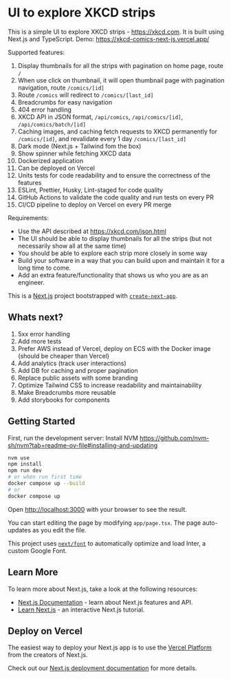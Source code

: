 # UI to explore XKCD strips

This is a simple UI to explore XKCD strips - <https://xkcd.com>. It is built using Next.js and TypeScript.
Demo: <https://xkcd-comics-next-js.vercel.app/>

Supported features:

1. Display thumbnails for all the strips with pagination on home page, route `/`
2. When use click on thumbnail, it will open thumbnail page with pagination navigation, route
   `/comics/[id]`
3. Route `/comics` will redirect to `/comics/[last_id]`
4. Breadcrumbs for easy navigation
5. 404 error handling
6. XKCD API in JSON format, `/api/comics`, `/api/comics/[id]`, `/api/comics/batch/[id]`
7. Caching images, and caching fetch requests to XKCD permanently for `/comics/[id]`, and revalidate
   every 1 day `/comics/[last_id]`
8. Dark mode (Next.js + Tailwind fom the box)
9. Show spinner while fetching XKCD data
10. Dockerized application
11. Can be deployed on Vercel
12. Units tests for code readability and to ensure the correctness of the features
13. ESLint, Prettier, Husky, Lint-staged for code quality
14. GitHub Actions to validate the code quality and run tests on every PR
15. CI/CD pipeline to deploy on Vercel on every PR merge

Requirements:

- Use the API described at <https://xkcd.com/json.html>
- The UI should be able to display thumbnails for all the strips (but not necessarily show all at
  the same time)
- You should be able to explore each strip more closely in some way
- Build your software in a way that you can build upon and maintain it for a long time to come.
- Add an extra feature/functionality that shows us who you are as an engineer.

This is a [Next.js](https://nextjs.org/) project bootstrapped with
[`create-next-app`](https://github.com/vercel/next.js/tree/canary/packages/create-next-app).

## Whats next?

1. 5xx error handling
2. Add more tests
3. Prefer AWS instead of Vercel, deploy on ECS with the Docker image (should be cheaper than Vercel)
4. Add analytics (track user interactions)
5. Add DB for caching and proper pagination
6. Replace public assets with some branding
7. Optimize Tailwind CSS to increase readability and maintainability
8. Make Breadcrumbs more reusable
9. Add storybooks for components

## Getting Started

First, run the development server:
Install NVM <https://github.com/nvm-sh/nvm?tab=readme-ov-file#installing-and-updating>

```bash
nvm use
npm install
npm run dev
# or when run first time
docker compose up --build
# or
docker compose up
```

Open [http://localhost:3000](http://localhost:3000) with your browser to see the result.

You can start editing the page by modifying `app/page.tsx`. The page auto-updates as you edit the
file.

This project uses [`next/font`](https://nextjs.org/docs/basic-features/font-optimization) to
automatically optimize and load Inter, a custom Google Font.

## Learn More

To learn more about Next.js, take a look at the following resources:

- [Next.js Documentation](https://nextjs.org/docs) - learn about Next.js features and API.
- [Learn Next.js](https://nextjs.org/learn) - an interactive Next.js tutorial.

## Deploy on Vercel

The easiest way to deploy your Next.js app is to use the
[Vercel Platform](https://vercel.com/new?utm_medium=default-template&filter=next.js&utm_source=create-next-app&utm_campaign=create-next-app-readme)
from the creators of Next.js.

Check out our [Next.js deployment documentation](https://nextjs.org/docs/deployment) for more
details.
